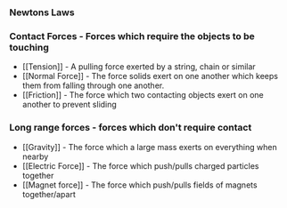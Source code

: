 ### Newtons Laws
### Contact Forces - Forces which require the objects to be touching
* [[Tension]] - A pulling force exerted by a string, chain or similar
* [[Normal Force]] - The force solids exert on one another which keeps them from falling through one another.
* [[Friction]] - The force which two contacting objects exert on one another to prevent sliding

### Long range forces - forces which don't require contact
* [[Gravity]] - The force which a large mass exerts on everything when nearby
* [[Electric Force]] - The force which push/pulls charged particles together
* [[Magnet force]] - The force which push/pulls fields of magnets together/apart